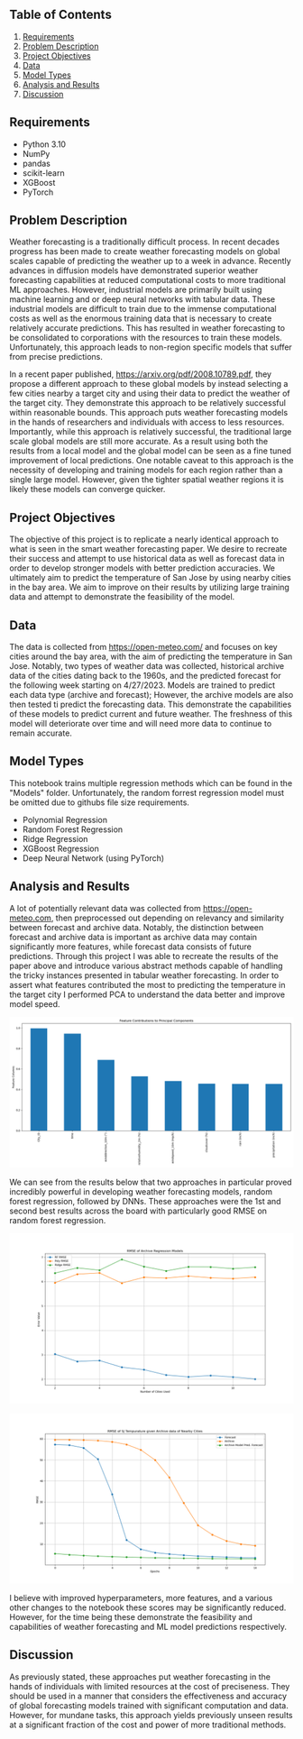 ## Table of Contents

1. [Requirements ](#requirements)
2. [Problem Description](#problem-details)
3. [Project Objectives](#project-objectives)
4. [Data](#project-data)
5. [Model Types](#model-types)
6. [Analysis and Results](#analysis-and-results)
7. [Discussion](#discussion)

## Requirements

- Python 3.10
- NumPy
- pandas
- scikit-learn
- XGBoost
- PyTorch

## Problem Description

Weather forecasting is a traditionally difficult process. In recent decades progress has been made to create weather forecasting models on global scales capable of predicting the weather up to a week in advance. Recently advances in diffusion models have demonstrated superior weather forecasting capabilities at reduced computational costs to more traditional ML approaches. However, industrial models are primarily built using machine learning and or deep neural networks with tabular data. These industrial models are difficult to train due to the immense computational costs as well as the enormous training data that is necessary to create relatively accurate predictions. This has resulted in weather forecasting to be consolidated to corporations with the resources to train these models. Unfortunately, this approach leads to non-region specific models that suffer from precise predictions.

In a recent paper published, https://arxiv.org/pdf/2008.10789.pdf, they propose a different approach to these global models by instead selecting a few cities nearby a target city and using their data to predict the weather of the target city. They demonstrate this approach to be relatively successful within reasonable bounds. This approach puts weather forecasting models in the hands of researchers and individuals with access to less resources. Importantly, while this approach is relatively successful, the traditional large scale global models are still more accurate. As a result using both the results from a local model and the global model can be seen as a fine tuned improvement of local predictions. One notable caveat to this approach is the necessity of developing and training models for each region rather than a single large model. However, given the tighter spatial weather regions it is likely these models can converge quicker.


## Project Objectives

The objective of this project is to replicate a nearly identical approach to what is seen in the smart weather forecasting paper. We desire to recreate their success and attempt to use historical data as well as forecast data in order to develop stronger models with better prediction accuracies. We ultimately aim to predict the temperature of San Jose by using nearby cities in the bay area. We aim to improve on their results by utilizing large training data and attempt to demonstrate the feasibility of the model. 

## Data

The data is collected from https://open-meteo.com/ and focuses on key cities around the bay area, with the aim of predicting the temperature in San Jose. Notably, two types of weather data was collected, historical archive data of the cities dating back to the 1960s, and the predicted forecast for the following week starting on 4/27/2023. Models are trained to predict each data type (archive and forecast); However, the archive models are also then tested ti predict the forecasting data. This demonstrate the capabilities of these models to predict current and future weather. The freshness of this model will deteriorate over time and will need more data to continue to remain accurate. 

## Model Types

This notebook trains multiple regression methods which can be found in the "Models" folder. Unfortunately, the random forrest regression model must be omitted due to githubs file size requirements.

- Polynomial Regression
- Random Forest Regression
- Ridge Regression
- XGBoost Regression
- Deep Neural Network (using PyTorch)

## Analysis and Results

A lot of potentially relevant data was collected from https://open-meteo.com, then preprocessed out depending on relevancy and similarity between forecast and archive data. Notably, the distinction between forecast and archive data is important as archive data may contain significantly more features, while forecast data consists of future predictions. Through this project I was able to recreate the results of the paper above and introduce various abstract methods capable of handling the tricky instances presented in tabular weather forecasting. In order to assert what features contributed the most to predicting the temperature in the target city I performed PCA to understand the data better and improve model speed.

![PCA on Features from Archive Data](/Images/ArchivePCA.png)

We can see from the results below that two approaches in particular proved incredibly powerful in developing weather forecasting models, random forest regression, followed by DNNs. These approaches were the 1st and second best results across the board with particularly good RMSE on random forest regression.

![Weather Forecasting using Archive Data and Regression](/Images/Archive_Regression_RMSE.png)

![DNN Forecast Prediction from Archive Data](/Images/Predict_SJ_Temps_From_Archive_DNN.png)

I believe with improved hyperparameters, more features, and a various other changes to the notebook these scores may be significantly reduced. However, for the time being these demonstrate the feasibility and capabilities of weather forecasting and ML model predictions respectively. 

## Discussion

As previously stated, these approaches put weather forecasting in the hands of individuals with limited resources at the cost of preciseness. They should be used in a manner that considers the effectiveness and accuracy of global forecasting models trained with significant computation and data. However, for mundane tasks, this approach yields previously unseen results at a significant fraction of the cost and power of more traditional methods.
